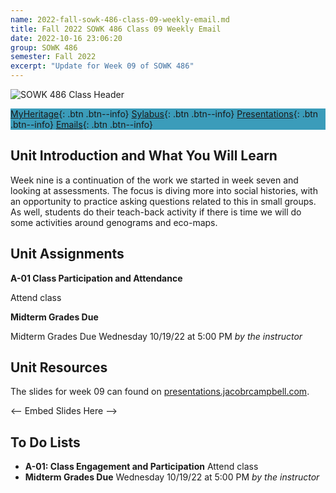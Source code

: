 ```yaml
---
name: 2022-fall-sowk-486-class-09-weekly-email.md
title: Fall 2022 SOWK 486 Class 09 Weekly Email
date: 2022-10-16 23:06:20
group: SOWK 486
semester: Fall 2022
excerpt: "Update for Week 09 of SOWK 486"
---
```


![SOWK 486 Class Header](https://jacobrcampbell.com/assets/media/2020-fall-sowk-486-class-header.png)

<div style="background-color: #3b9cba; width: 100%;" markdown="1">

[MyHeritage](https://myheritage.heritage.edu/ICS/Academics/SOWK/SOWK_486W/2223_FA-SOWK_486W-3/){: .btn .btn--info}
[Sylabus](https://jacobrcampbell.com/assets/media/2022-fall-sowk-486-syllabus.pdf){: .btn .btn--info}
[Presentations](https://presentations.jacobrcampbell.com){: .btn .btn--info}
[Emails](https://jacobrcampbell.com/communications/){: .btn .btn--info}

</div>


## Unit Introduction and What You Will Learn

Week nine is a continuation of the work we started in week seven and looking at assessments. The focus is diving more into social histories, with an opportunity to practice asking questions related to this in small groups. As well, students do their teach-back activity if there is time we will do some activities around genograms and eco-maps.

## Unit Assignments

**A-01 Class Participation and Attendance**

Attend class


**Midterm Grades Due**

Midterm Grades Due Wednesday 10/19/22 at 5:00 PM _by the instructor_

## Unit Resources

The slides for week 09 can found on [presentations.jacobrcampbell.com](https://presentations.jacobrcampbell.com). 

<-- Embed Slides Here -->


## To Do Lists

- **A-01: Class Engagement and Participation** Attend class
- **Midterm Grades Due** Wednesday 10/19/22 at 5:00 PM _by the instructor_